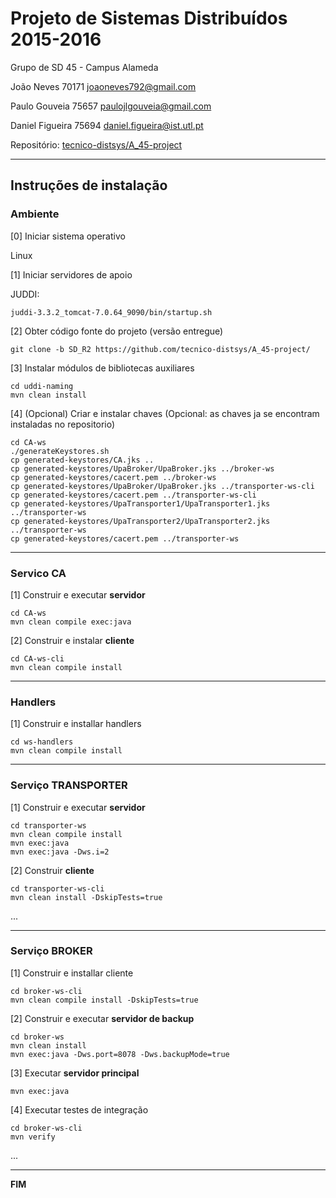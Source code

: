 # Projeto de Sistemas Distribuídos 2015-2016 #

Grupo de SD 45 - Campus Alameda

João Neves      70171   joaoneves792@gmail.com

Paulo Gouveia   75657   paulojlgouveia@gmail.com

Daniel Figueira 75694   daniel.figueira@ist.utl.pt


Repositório:
[tecnico-distsys/A_45-project](https://github.com/tecnico-distsys/A_45-project/)

-------------------------------------------------------------------------------

## Instruções de instalação 


### Ambiente

[0] Iniciar sistema operativo

Linux

[1] Iniciar servidores de apoio

JUDDI:
```
juddi-3.3.2_tomcat-7.0.64_9090/bin/startup.sh
```

[2] Obter código fonte do projeto (versão entregue)

```
git clone -b SD_R2 https://github.com/tecnico-distsys/A_45-project/
```

[3] Instalar módulos de bibliotecas auxiliares

```
cd uddi-naming
mvn clean install
```

[4] (Opcional) Criar e instalar chaves
(Opcional: as chaves ja se encontram instaladas no repositorio)
```
cd CA-ws
./generateKeystores.sh
cp generated-keystores/CA.jks ..
cp generated-keystores/UpaBroker/UpaBroker.jks ../broker-ws
cp generated-keystores/cacert.pem ../broker-ws
cp generated-keystores/UpaBroker/UpaBroker.jks ../transporter-ws-cli
cp generated-keystores/cacert.pem ../transporter-ws-cli
cp generated-keystores/UpaTransporter1/UpaTransporter1.jks ../transporter-ws
cp generated-keystores/UpaTransporter2/UpaTransporter2.jks ../transporter-ws
cp generated-keystores/cacert.pem ../transporter-ws
```

-------------------------------------------------------------------------------
### Servico CA
[1] Construir e executar **servidor**
```
cd CA-ws
mvn clean compile exec:java
```
[2] Construir e instalar **cliente**
```
cd CA-ws-cli
mvn clean compile install
```

-------------------------------------------------------------------------------
### Handlers
[1] Construir e installar handlers
```
cd ws-handlers
mvn clean compile install
```
-------------------------------------------------------------------------------

### Serviço TRANSPORTER

[1] Construir e executar **servidor**

```
cd transporter-ws
mvn clean compile install
mvn exec:java
mvn exec:java -Dws.i=2
```

[2] Construir **cliente**

```
cd transporter-ws-cli
mvn clean install -DskipTests=true
```

...


-------------------------------------------------------------------------------

### Serviço BROKER
[1] Construir e installar cliente
```
cd broker-ws-cli
mvn clean compile install -DskipTests=true
```

[2] Construir e executar **servidor de backup**

```
cd broker-ws
mvn clean install
mvn exec:java -Dws.port=8078 -Dws.backupMode=true
```

[3] Executar **servidor principal**
```
mvn exec:java
```


[4] Executar testes de integração

```
cd broker-ws-cli
mvn verify
```

...

-------------------------------------------------------------------------------
**FIM**
